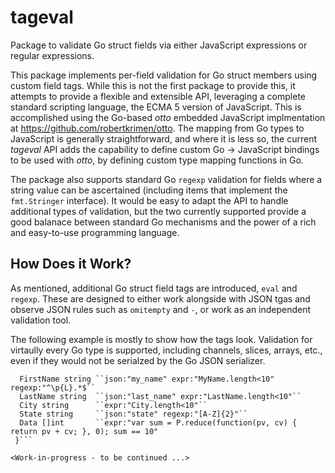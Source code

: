 # tageval
Package to validate Go struct fields via either JavaScript expressions or regular expressions.

This package implements per-field validation for Go struct members using custom field tags.  While this is not the first package to provide this, it attempts to provide a flexible and extensible API, leveraging a complete standard scripting language, the ECMA 5 version of JavaScript.  This is accomplished using the Go-based _otto_ embedded JavaScript implmentation at <https://github.com/robertkrimen/otto>.  The mapping from Go types to JavaScript is generally straightforward, and where it is less so, the current _tageval_ API adds the capability to define custom Go -> JavaScript bindings to be used with _otto_, by defining custom type mapping functions in Go.

The package also supports standard Go `regexp` validation for fields where a string value can be ascertained (including items that implement the `fmt.Stringer` interface).  It would be easy to adapt the API to handle additional types of validation, but the two currently supported provide a good balanace between standard Go mechanisms and the power of a rich and easy-to-use programming language.

## How Does it Work?
As mentioned, additional Go struct field tags are introduced, `eval` and `regexp`.  These are designed to either work alongside with JSON tgas and observe JSON rules such as `omitempty` and `-`, or work as an independent validation tool.

The following example is mostly to show how the tags look.  Validation for virtaully every Go type is supported, including channels, slices, arrays, etc., even if they would not be serialzed by the Go JSON serializer.
```type MyStruct struct {
  FirstName string ``json:"my_name" expr:"MyName.length<10" regexp:"^\p{L}.*$``
  LastName string  ``json:"last_name" expr:"LastName.length<10"``
  City string      ``expr:"City.length<10"``
  State string     ``json:"state" regexp:"[A-Z]{2}"``
  Data []int       ``expr:"var sum = P.reduce(function(pv, cv) { return pv + cv; }, 0); sum == 10"
 }```

<Work-in-progress - to be continued ...>
